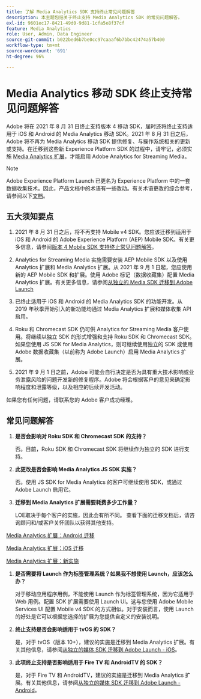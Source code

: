 ```yaml
---
title: 了解 Media Analytics SDK 支持终止常见问题解答
description: 本主题包括关于终止支持 Media Analytics SDK 的常见问题解答。
exl-id: 9601ec17-8421-49d0-9d81-1cfa5e8f37cf
feature: Media Analytics
role: User, Admin, Data Engineer
source-git-commit: b022bed6b7be0cc97caaaf6b7bbc42474a57b400
workflow-type: tm+mt
source-wordcount: '691'
ht-degree: 96%

---
```


# Media Analytics 移动 SDK 终止支持常见问题解答

Adobe 将在 2021 年 8 月 31 日终止支持版本 4 移动 SDK，届时还将终止支持适用于 iOS 和 Android 的 Media Analytics 移动 SDK。2021 年 8 月 31 日之后，Adobe 将不再为 Media Analytics 移动 SDK 提供修复、与操作系统相关的更新或支持。在迁移到这些新 Experience Platform SDK 的过程中，请牢记，必须实施 [Media Analytics 扩展](https://developer.adobe.com/client-sdks/documentation/adobe-media-analytics/)，才能启用 Adobe Analytics for Streaming Media。

>[!NOTE]
>Adobe Experience Platform Launch 已更名为 Experience Platform 中的一套数据收集技术。因此，产品文档中的术语有一些改动。有关术语更改的综合参考，请参阅以下[文档](https://experienceleague.adobe.com/docs/experience-platform/tags/term-updates.html?lang=zh-Hans)。


## 五大须知要点

1. 2021 年 8 月 31 日之后，将不再支持 Mobile v4 SDK。您应该迁移到适用于 iOS 和 Android 的 Adobe Experience Platform (AEP) Mobile SDK。有关更多信息，请参阅[版本 4 Mobile SDK 支持终止常见问题解答](https://developer.adobe.com/client-sdks/documentation/v4-end-of-life-faq/)。

1. Analytics for Streaming Media 实施需要安装 AEP Mobile SDK 以及使用 Analytics 扩展和 Media Analytics 扩展。从 2021 年 9 月 1 日起，您应使用新的 AEP Mobile SDK 和扩展。使用 Adobe 标记（数据收藏集）配置 Media Analytics 扩展。有关更多信息，请参阅[从独立的 Media SDK 迁移到 Adobe Launch](/help/legacy/sdk-to-launch/sdk-to-launch-migration.md)

1. 已终止适用于 iOS 和 Android 的 Media Analytics SDK 的功能开发。从 2019 年秋季开始引入的新功能均通过 Media Analytics 扩展和媒体收集 API 启用。

1. Roku 和 Chromecast SDK 仍可供 Analytics for Streaming Media 客户使用。将继续以独立 SDK 的形式增强和支持 Roku SDK 和 Chromecast SDK。如果您使用 JS SDK for Media Analytics，则可继续使用独立的 SDK 或使用 Adobe 数据收藏集（以前称为 Adobe Launch）启用 Media Analytics 扩展。

1. 2021 年 9 月 1 日之前，Adobe 可能会自行决定是否为具有重大技术影响或业务泄露风险的问题开发新的修复程序。Adobe 将会根据客户的意见来确定影响程度和泄露等级，以及相应的后续开发活动。

如果您有任何问题，请联系您的 Adobe 客户成功经理。

## 常见问题解答

1. **是否会影响对 Roku SDK 和 Chromecast SDK 的支持？**

   否。目前，Roku SDK 和 Chromecast SDK 将继续作为独立的 SDK 进行支持。
1. **此更改是否会影响 Media Analytics JS SDK 实施？**

   否。使用 JS SDK for Media Analytics 的客户可继续使用 SDK，或通过 Adobe Launch 启用它。

1. **迁移到 Media Analytics 扩展需要耗费多少工作量？**

   LOE取决于每个客户的实施，因此会有所不同。  查看下面的迁移文档后，请咨询顾问和/或客户关怀团队以获得其他支持。

[Media Analytics 扩展：Android 迁移](/help/legacy/sdk-to-launch/sdk-to-launch-migration-platforms/sdk-to-launch-migration-android.md)

[Media Analytics 扩展：iOS 迁移](/help/legacy/sdk-to-launch/sdk-to-launch-migration-platforms/sdk-to-launch-migration-ios.md)

   [Media Analytics 扩展：新实施](https://developer.adobe.com/client-sdks/documentation/adobe-media-analytics/)

1. **是否需要将 Launch 作为标签管理系统？如果我不想使用 Launch，应该怎么办？**

   对于移动应用程序用例，不能使用 Launch 作为标签管理系统，因为它适用于 Web 用例。配置 SDK 扩展需要使用 Launch UI。这与您使用 Adobe Mobile Services UI 配置 Mobile v4 SDK 的方式相似。对于安装而言，使用 Launch 的好处是它可以根据您选择的扩展为您提供自定义的安装说明。

1. **终止支持是否会影响适用于 tvOS 的 SDK？**

   是，对于 tvOS（版本 10+），建议的实施是迁移到 Media Analytics 扩展。有关其他信息，请参阅[从独立的媒体 SDK 迁移到 Adobe Launch - iOS](/help/legacy/sdk-to-launch/sdk-to-launch-migration-platforms/sdk-to-launch-migration-ios.md)。

1. **此项终止支持是否影响适用于 Fire TV 和 AndroidTV 的 SDK？**

   是，对于 Fire TV 和 AndroidTV，建议的实施是迁移到 Media Analytics 扩展。有关其他信息，请参阅[从独立的媒体 SDK 迁移到 Adobe Launch - Android](/help/legacy/sdk-to-launch/sdk-to-launch-migration-platforms/sdk-to-launch-migration-android.md)。
